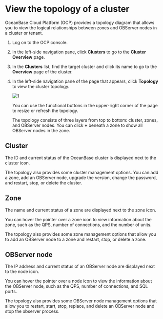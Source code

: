 # View the topology of a cluster

OceanBase Cloud Platform (OCP) provides a topology diagram that allows you to view the logical relationships between zones and OBServer nodes in a cluster or tenant.

1. Log on to the OCP console.

2. In the left-side navigation pane, click **Clusters** to go to the **Cluster Overview** page.

3. In the **Clusters** list, find the target cluster and click its name to go to the **Overview** page of the cluster.

4. In the left-side navigation pane of the page that appears, click **Topology** to view the cluster topology.

   ![1](https://obbusiness-private.oss-cn-shanghai.aliyuncs.com/doc/img/ocp/403-ce/%E9%9B%86%E7%BE%A4%E6%8B%93%E6%89%91%E5%9B%BE-1.png)

   You can use the functional buttons in the upper-right corner of the page to resize or refresh the topology.

   The topology consists of three layers from top to bottom: cluster, zones, and OBServer nodes. You can click **+** beneath a zone to show all OBServer nodes in the zone.

## Cluster

The ID and current status of the OceanBase cluster is displayed next to the cluster icon.

The topology also provides some cluster management options. You can add a zone, add an OBServer node, upgrade the version, change the password, and restart, stop, or delete the cluster.

## Zone

The name and current status of a zone are displayed next to the zone icon.

You can hover the pointer over a zone icon to view information about the zone, such as the QPS, number of connections, and the number of units.

The topology also provides some zone management options that allow you to add an OBServer node to a zone and restart, stop, or delete a zone.

## OBServer node

The IP address and current status of an OBServer node are displayed next to the node icon.

You can hover the pointer over a node icon to view the information about the OBServer node, such as the QPS, number of connections, and SQL ports.

The topology also provides some OBServer node management options that allow you to restart, start, stop, replace, and delete an OBServer node and stop the observer process.
